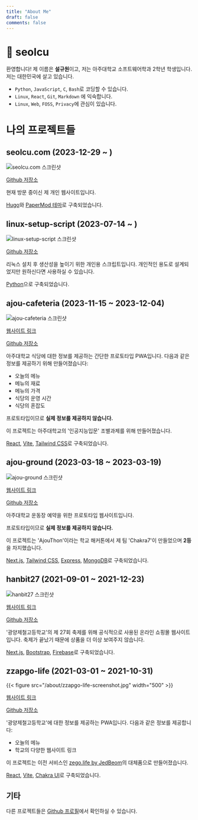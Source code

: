 ```yaml
---
title: "About Me"
draft: false
comments: false
---
```


# 🐧 seolcu

환영합니다! 제 이름은 **설규원**이고, 저는 아주대학교 소프트웨어학과 2학년 학생입니다.
저는 대한민국에 살고 있습니다.

- `Python`, `JavaScript`, `C`, `Bash`로 코딩할 수 있습니다.
- `Linux`, `React`, `Git`, `Markdown` 에 익숙합니다.
- `Linux`, `Web`, `FOSS`, `Privacy`에 관심이 있습니다.

# 나의 프로젝트들

## seolcu.com (2023-12-29 ~ )

![seolcu.com 스크린샷](/about/blog-screenshot.png)

[Github 저장소](https://github.com/seolcu/seolcu.com)

현재 방문 중이신 제 개인 웹사이트입니다.

[Hugo](https://gohugo.io/)와 [PaperMod 테마](https://github.com/adityatelange/hugo-PaperMod)로 구축되었습니다.

## linux-setup-script (2023-07-14 ~ )

![linux-setup-script 스크린샷](/about/linux-setup-script-screenshot.png)

[Github 저장소](https://github.com/seolcu/linux-setup-script)

리눅스 설치 후 생산성을 높이기 위한 개인용 스크립트입니다.
개인적인 용도로 설계되었지만 원하신다면 사용하실 수 있습니다.

[Python](https://www.python.org/)으로 구축되었습니다.

## ajou-cafeteria (2023-11-15 ~ 2023-12-04)

![ajou-cafeteria 스크린샷](/about/ajou-cafeteria-screenshot.png)

[웹사이트 링크](https://ajou-cafeteria.vercel.app)

[Github 저장소](https://github.com/seolcu/ajou-cafeteria)

아주대학교 식당에 대한 정보를 제공하는 간단한 프로토타입 PWA입니다.
다음과 같은 정보를 제공하기 위해 만들어졌습니다:

- 오늘의 메뉴
- 메뉴의 재료
- 메뉴의 가격
- 식당의 운영 시간
- 식당의 혼잡도

프로토타입이므로 **실제 정보를 제공하지 않습니다.**

이 프로젝트는 아주대학교의 '인공지능입문' 조별과제를 위해 만들어졌습니다.

[React](https://react.dev), [Vite](https://vitejs.dev/), [Tailwind CSS](https://tailwindcss.com/)로 구축되었습니다.

## ajou-ground (2023-03-18 ~ 2023-03-19)

![ajou-ground 스크린샷](/about/ajou-ground-screenshot.gif)

[웹사이트 링크](https://ajou.dev/)

[Github 저장소](https://github.com/AJOUChakra7/ajou-ground)

아주대학교 운동장 예약을 위한 프로토타입 웹사이트입니다.

프로토타입이므로 **실제 정보를 제공하지 않습니다.**

이 프로젝트는 'AjouThon'이라는 학교 해커톤에서 제 팀 'Chakra7'이 만들었으며 **2등**을 차지했습니다.

[Next.js](https://nextjs.org/), [Tailwind CSS](https://tailwindcss.com/), [Express](https://expressjs.com/), [MongoDB](https://www.mongodb.com/)로 구축되었습니다.

## hanbit27 (2021-09-01 ~ 2021-12-23)

![hanbit27 스크린샷](/about/hanbit27-screenshot.png)

[웹사이트 링크](https://hanbit27.vercel.app/)

[Github 저장소](https://github.com/seolcu/hanbit27)

'광양제철고등학교'의 제 27회 축제를 위해 공식적으로 사용된 온라인 쇼핑몰 웹사이트입니다.
축제가 끝났기 때문에 상품을 더 이상 보여주지 않습니다.

[Next.js](https://nextjs.org/), [Bootstrap](https://getbootstrap.com/), [Firebase](https://firebase.google.com/)로 구축되었습니다.

## zzapgo-life (2021-03-01 ~ 2021-10-31)

{{< figure src="/about/zzapgo-life-screenshot.jpg" width="500" >}}

[웹사이트 링크](/about/https://zzapgo-life.vercel.app/)

[Github 저장소](https://github.com/seolcu/zzapgo-life)

'광양제철고등학교'에 대한 정보를 제공하는 PWA입니다.
다음과 같은 정보를 제공합니다:

- 오늘의 메뉴
- 학교의 다양한 웹사이트 링크

이 프로젝트는 이전 서비스인 [zego.life by JedBeom](https://github.com/JedBeom/zego.life)의 대체품으로 만들어졌습니다.

[React](https://react.dev), [Vite](https://vitejs.dev/), [Chakra UI](https://chakra-ui.com/)로 구축되었습니다.

## 기타

다른 프로젝트들은 [Github 프로필](https://github.com/seolcu)에서 확인하실 수 있습니다.
